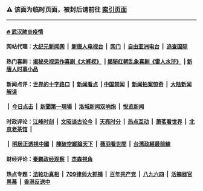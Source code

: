 ### ⚠️ 该面为临时页面，被封后请前往 [索引页面](../link4.md)

---

#### [🔥 武汉肺炎疫情](http://178.128.76.6:10000/videos/corona/)

#### 网站代理：[大纪元新闻网](http://178.128.76.6:10080/gb/) &nbsp;|&nbsp; [新唐人电视台](http://178.128.76.6:8808/gb/) &nbsp;|&nbsp; [网门](http://178.128.76.6:11000/) &nbsp;|&nbsp; [自由亚洲电台](http://178.128.76.6:9800/mandarin/) &nbsp;|&nbsp; [追查国际](http://178.128.76.6:10010/)

#### 热门喜剧：[揭秘央视运作喜剧《大裤衩》](http://178.128.76.6:10000/videos/res/big-shorts/) &nbsp;|&nbsp;[揭秘红朝乱象喜剧《雷人水浒》](http://178.128.76.6:10000/videos/res/OutlawsOfMarsh/) &nbsp;|&nbsp;[新唐人时事小品](http://178.128.76.6:10000/videos/res/comedy/)

#### 新闻点评：[世界的十字路口](http://178.128.76.6/tanghao/) &nbsp;|&nbsp; [新闻看点](http://178.128.76.6/news-insight/) &nbsp;|&nbsp;[中国禁闻](http://178.128.76.6/ntdtv-news/) &nbsp;|&nbsp; [新闻拍案惊奇](http://178.128.76.6/dayu/) &nbsp;|&nbsp; [大陆新闻解读](http://178.128.76.6/ntdtv-comedy/)
####   &nbsp;|&nbsp;  [今日点击](http://178.128.76.6/news-click/)  &nbsp;|&nbsp; [新聞第一現場](http://178.128.76.6/primary-scene/) &nbsp;|&nbsp; [洛城新闻双响炮](http://178.128.76.6/la-news/) &nbsp;|&nbsp; [悦览新闻](http://178.128.76.6/dingyue/)

#### 时政评论：[江峰时刻](http://178.128.76.6/today-in-history/) &nbsp;|&nbsp; [文昭谈古论今](http://178.128.76.6/wenzhao/) &nbsp;|&nbsp; [天亮时分](http://178.128.76.6/tianliang/) &nbsp;|&nbsp; [热点互动](http://178.128.76.6/ntdtv-rdhd/) &nbsp;|&nbsp; [萧茗看世界](http://178.128.76.6/simonegao/) &nbsp;|&nbsp; [北京老茶馆](http://178.128.76.6/teahouse/)  &nbsp;|&nbsp;  
####   &nbsp;|&nbsp;  [明居正透視中國](http://178.128.76.6/decoding-china/)  &nbsp;|&nbsp; [陳破空縱論天下](http://178.128.76.6/pokong/)  &nbsp;|&nbsp; [薇羽看世間](http://178.128.76.6/weiyu/)  &nbsp;|&nbsp; [台湾政經最前線](http://178.128.76.6/taiwan/)   

#### 财经评论：[秦鹏政经观察](http://178.128.76.6/qinpeng/) &nbsp;|&nbsp; [杰森視角 ](http://178.128.76.6/jason/)

#### 热点专题：[法轮功真相](http://178.128.76.6:10000/videos/truth.html) &nbsp;|&nbsp; [709律师大抓捕](http://178.128.76.6:10000/videos/709/) &nbsp;|&nbsp; [百年共产党](http://178.128.76.6:10000/videos/ccp.html) &nbsp;|&nbsp; [八九六四](http://178.128.76.6:10000/videos/88/)  &nbsp;|&nbsp; [活摘器官黑幕](http://178.128.76.6:10000/videos/res/Organs/)  &nbsp;|&nbsp; [香港反送中](http://178.128.76.6:10000/videos/res/hk/) 

<img src='http://gfw-breaker.win/link4.md' width='0px' height='0px'/>

